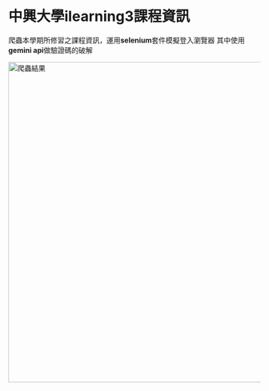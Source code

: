 # 中興大學ilearning3課程資訊

爬蟲本學期所修習之課程資訊，運用**selenium**套件模擬登入瀏覽器
其中使用**gemini api**做驗證碼的破解


<img src="爬蟲結果.gif" alt="爬蟲結果" width="640"/>  